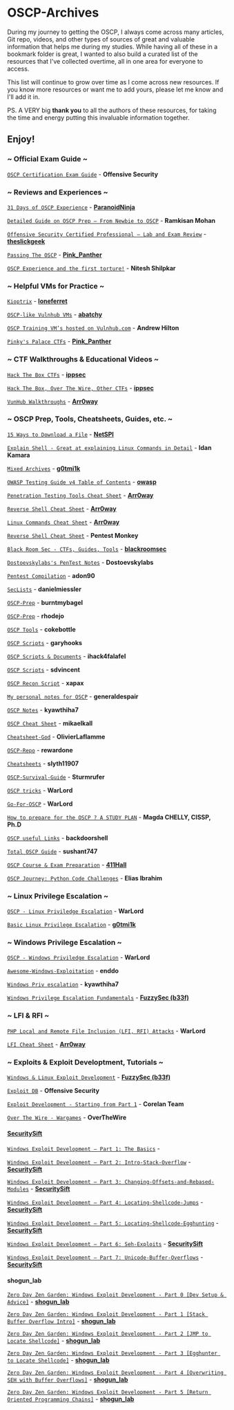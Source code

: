 # OSCP-Archives

During my journey to getting the OSCP, I always come across many articles, Git repo, videos, and other types of sources of great and valuable information that helps me during my studies. While having all of these in a bookmark folder is great, I wanted to also build a curated list of the resources that I've collected overtime, all in one area for everyone to access.

This list will continue to grow over time as I come across new resources. If you know more resources or want me to add yours, please let me know and I'll add it in.

PS. A VERY big **thank you** to all the authors of these resources, for taking the time and energy putting this invaluable information together.

## Enjoy!


### ~ Official Exam Guide ~

[`OSCP Certification Exam Guide`](https://support.offensive-security.com/#!oscp-exam-guide.md) - **Offensive Security**

### ~ Reviews and Experiences ~

[`31 Days of OSCP Experience`](https://scriptdotsh.com/index.php/2018/04/17/31-days-of-oscp-experience/) - **[ParanoidNinja](https://twitter.com/ninjaparanoid)**

[`Detailed Guide on OSCP Prep – From Newbie to OSCP`](http://niiconsulting.com/checkmate/2017/06/a-detail-guide-on-oscp-preparation-from-newbie-to-oscp/) - **Ramkisan Mohan**

[`Offensive Security Certified Professional – Lab and Exam Review`](https://theslickgeek.com/oscp/) - **[theslickgeek](https://twitter.com/theslickgeek)**

[`Passing The OSCP`](https://pinkysplanet.net/reflection-on-passing-the-oscp/amp/?__twitter_impression=true) - **[Pink_Panther](https://twitter.com/Pink_P4nther)**

[`OSCP Experience and the first torture!`](https://www.peerlyst.com/posts/oscp-experience-and-the-first-torture-nitesh-shilpkar-osce-oscp-oswp-ceh-crest) - **Nitesh Shilpkar**

### ~ Helpful VMs for Practice ~

[`Kioptrix`](https://sushant747.gitbooks.io/total-oscp-guide/content/) - **[loneferret](https://twitter.com/loneferret)**

[`OSCP-like Vulnhub VMs`](https://www.abatchy.com/2017/02/oscp-like-vulnhub-vms.html) - **[abatchy](https://twitter.com/abatchy17)**

[`OSCP Training VM’s hosted on Vulnhub.com`](https://medium.com/@andr3w_hilton/oscp-training-vms-hosted-on-vulnhub-com-22fa061bf6a1) - **Andrew Hilton**

[`Pinky's Palace CTFs`](https://pinkysplanet.net/tag/ctf/) - **[Pink_Panther](https://twitter.com/Pink_P4nther)**

### ~ CTF Walkthroughs & Educational Videos ~

[`Hack The Box CTFs`](https://www.youtube.com/ippsec) - **[ippsec](https://twitter.com/ippsec)**

[`Hack The Box, Over The Wire, Other CTFs`](https://www.youtube.com/derekrook) - **[ippsec](https://twitter.com/derekrook)**

[`VunHub Walkthroughs`](https://highon.coffee/blog/walkthroughs/) - **[Arr0way](https://twitter.com/Arr0way)**

### ~ OSCP Prep, Tools, Cheatsheets, Guides, etc. ~

[`15 Ways to Download a File`](https://blog.netspi.com/15-ways-to-download-a-file/) - **[NetSPI](https://twitter.com/NetSPI)**

[`Explain Shell - Great at explaining Linux Commands in Detail`](https://www.explainshell.com/) - **Idan Kamara**

[`Mixed Archives`](https://blog.g0tmi1k.com/archives/) - **[g0tmi1k](https://twitter.com/g0tmi1k)**

[`OWASP Testing Guide v4 Table of Contents`](https://www.owasp.org/index.php/OWASP_Testing_Guide_v4_Table_of_Contents) - **[owasp](https://twitter.com/owasp)**

[`Penetration Testing Tools Cheat Sheet`](https://highon.coffee/blog/penetration-testing-tools-cheat-sheet/) - **[Arr0way](https://twitter.com/Arr0way)**

[`Reverse Shell Cheat Sheet`](https://highon.coffee/blog/reverse-shell-cheat-sheet/) - **[Arr0way](https://twitter.com/Arr0way)**

[`Linux Commands Cheat Sheet`](https://highon.coffee/blog/linux-commands-cheat-sheet/) - **[Arr0way](https://twitter.com/Arr0way)**

[`Reverse Shell Cheat Sheet`](http://pentestmonkey.net/cheat-sheet/shells/reverse-shell-cheat-sheet) - **Pentest Monkey**

[`Black Room Sec - CTFs, Guides, Tools`](https://www.blackroomsec.com/) - **[blackroomsec](https://twitter.com/blackroomsec)**

[`Dostoevskylabs's PenTest Notes`](https://dostoevskylabs.gitbooks.io/dostoevskylabs-pentest-notes/content/) - **Dostoevskylabs**

[`Pentest Compilation`](https://github.com/adon90/pentest_compilation) - **adon90**

[`SecLists`](https://github.com/danielmiessler/SecLists) - **danielmiessler**

[`OSCP-Prep`](https://github.com/burntmybagel/OSCP-Prep) - **burntmybagel**

[`OSCP-Prep`](https://github.com/rhodejo/OSCP-Prep) - **rhodejo**

[`OSCP Tools`](https://github.com/cokebottle/oscp-tools) - **cokebottle**

[`OSCP Scripts`](https://github.com/garyhooks/oscp) - **garyhooks**

[`OSCP Scripts & Documents`](https://github.com/ihack4falafel/OSCP) - **ihack4falafel**

[`OSCP Scripts`](https://github.com/sdvincent/oscp) - **sdvincent**

[`OSCP Recon Script`](https://github.com/xapax/oscp) - **xapax**

[`My personal notes for OSCP`](https://github.com/generaldespair/OSCP) - **generaldespair**

[`OSCP Notes`](https://github.com/kyawthiha7/oscp_notes) - **kyawthiha7**

[`OSCP Cheat Sheet`](https://github.com/mikaelkall/OSCP-cheat-sheet) - **mikaelkall**

[`Cheatsheet-God`](https://github.com/OlivierLaflamme/Cheatsheet-God) - **OlivierLaflamme**

[`OSCP-Repo`](https://github.com/rewardone/OSCPRepo) - **rewardone**

[`Cheatsheets`](https://github.com/slyth11907/Cheatsheets) - **slyth11907**

[`OSCP-Survival-Guide`](https://github.com/Sturmrufer/OSCP-Survival-Guide_) - **Sturmrufer**

[`OSCP tricks`](https://hackingandsecurity.blogspot.com/2017/09/oscp-tricks.html) - **WarLord**

[`Go-For-OSCP`](https://hackingandsecurity.blogspot.com/2017/08/go-for-oscp.html) - **WarLord**

[`How to prepare for the OSCP ? A STUDY PLAN`](https://www.peerlyst.com/posts/how-to-prepare-for-the-oscp-a-study-plan-magda-chelly-ph-d?utm_source=LinkedIn&utm_medium=Application_Share&utm_content=peerlyst_post&utm_campaign=peerlyst_shared_post) - **Magda CHELLY, CISSP, Ph.D**

[`OSCP useful Links`](https://backdoorshell.gitbooks.io/oscp-useful-links/content/) - **backdoorshell**

[`Total OSCP Guide`](https://sushant747.gitbooks.io/total-oscp-guide/content/) - **sushant747**

[`OSCP Course & Exam Preparation`](https://411hall.github.io/OSCP-Preparation/) - **[411Hall](https://twitter.com/411Hall)**

[`OSCP Journey: Python Code Challenges`](https://www.peerlyst.com/posts/oscp-journey-python-code-challenges-elias-ibrahim-cissp?utm_source=linkedin&utm_medium=social&utm_content=peerlyst_post&utm_campaign=peerlyst_shared_post) - **Elias Ibrahim**

### ~ Linux Privilege Escalation ~

[`OSCP - Linux Priviledge Escalation`](https://hackingandsecurity.blogspot.com/2017/09/oscp-linux-priviledge-escalation.html?m=1) - **WarLord**

[`Basic Linux Privilege Escalation`](https://blog.g0tmi1k.com/2011/08/basic-linux-privilege-escalation/) - **[g0tmi1k](https://twitter.com/g0tmi1k)**

### ~ Windows Privilege Escalation ~

[`OSCP - Windows Priviledge Escalation`](https://hackingandsecurity.blogspot.com/2017/09/oscp-windows-priviledge-escalation.html) - **WarLord**

[`Awesome-Windows-Exploitation`](https://github.com/enddo/awesome-windows-exploitation) - **enddo**

[`Windows Priv escalation`](https://github.com/kyawthiha7/oscp_notes/blob/master/windows_priv_escalation.md) - **kyawthiha7**

[`Windows Privilege Escalation Fundamentals`](http://www.fuzzysecurity.com/tutorials/16.html) - **[FuzzySec (b33f)](https://twitter.com/FuzzySec)**

### ~ LFI & RFI ~

[`PHP Local and Remote File Inclusion (LFI, RFI) Attacks`](https://hackingandsecurity.blogspot.com/2017/09/php-local-and-remote-file-inclusion-lfi.html) - **WarLord**

[`LFI Cheat Sheet`](https://highon.coffee/blog/lfi-cheat-sheet/) - **[Arr0way](https://twitter.com/Arr0way)**

### ~ Exploits & Exploit Developtment, Tutorials ~

[`Windows & Linux Exploit Development`](http://www.fuzzysecurity.com/tutorials.html) - **[FuzzySec (b33f)](https://twitter.com/FuzzySec)**

[`Exploit DB`](https://www.exploit-db.com/) - **Offensive Security**

[`Exploit Development - Starting from Part 1`](https://www.corelan.be/index.php/2009/07/19/exploit-writing-tutorial-part-1-stack-based-overflows/) - **Corelan Team**

[`Over The Wire - Wargames`](http://overthewire.org/wargames/) - **OverTheWire**

#### **[SecuritySift](https://twitter.com/SecuritySift)**

[`Windows Exploit Development – Part 1: The Basics`](https://www.securitysift.com/windows-exploit-development-part-1-basics/) - 

[`Windows Exploit Development – Part 2: Intro-Stack-Overflow`](https://www.securitysift.com/windows-exploit-development-part-2-intro-stack-overflow/) - **[SecuritySift](https://twitter.com/SecuritySift)**

[`Windows Exploit Development – Part 3: Changing-Offsets-and-Rebased-Modules`](https://www.securitysift.com/windows-exploit-development-part-3-changing-offsets-and-rebased-modules/) - **[SecuritySift](https://twitter.com/SecuritySift)**

[`Windows Exploit Development – Part 4: Locating-Shellcode-Jumps`](https://www.securitysift.com/windows-exploit-development-part-4-locating-shellcode-jumps/) - **[SecuritySift](https://twitter.com/SecuritySift)**

[`Windows Exploit Development – Part 5: Locating-Shellcode-Egghunting`](https://www.securitysift.com/windows-exploit-development-part-5-locating-shellcode-egghunting/) - **[SecuritySift](https://twitter.com/SecuritySift)**

[`Windows Exploit Development – Part 6: Seh-Exploits`](https://www.securitysift.com/windows-exploit-development-part-6-seh-exploits/) - **[SecuritySift](https://twitter.com/SecuritySift)**

[`Windows Exploit Development – Part 7: Unicode-Buffer-Overflows`](https://www.securitysift.com/windows-exploit-development-part-7-unicode-buffer-overflows/) - **[SecuritySift](https://twitter.com/SecuritySift)**

#### shogun_lab

[`Zero Day Zen Garden: Windows Exploit Development - Part 0 [Dev Setup & Advice]`](http://www.shogunlab.com/blog/2017/08/11/zdzg-windows-exploit-0.html) - **[shogun_lab](https://twitter.com/shogun_lab)**

[`Zero Day Zen Garden: Windows Exploit Development - Part 1 [Stack Buffer Overflow Intro]`](http://www.shogunlab.com/blog/2017/08/19/zdzg-windows-exploit-1.html) - **[shogun_lab](https://twitter.com/shogun_lab)**

[`Zero Day Zen Garden: Windows Exploit Development - Part 2 [JMP to Locate Shellcode]`](http://www.shogunlab.com/blog/2017/08/26/zdzg-windows-exploit-2.html) - **[shogun_lab](https://twitter.com/shogun_lab)**

[`Zero Day Zen Garden: Windows Exploit Development - Part 3 [Egghunter to Locate Shellcode]`](http://www.shogunlab.com/blog/2017/09/02/zdzg-windows-exploit-3.html) - **[shogun_lab](https://twitter.com/shogun_lab)**

[`Zero Day Zen Garden: Windows Exploit Development - Part 4 [Overwriting SEH with Buffer Overflows]`](http://www.shogunlab.com/blog/2017/11/06/zdzg-windows-exploit-4.html) - **[shogun_lab](https://twitter.com/shogun_lab)**

[`Zero Day Zen Garden: Windows Exploit Development - Part 5 [Return Oriented Programming Chains]`](http://www.shogunlab.com/blog/2018/02/11/zdzg-windows-exploit-5.html) - **[shogun_lab](https://twitter.com/shogun_lab)**